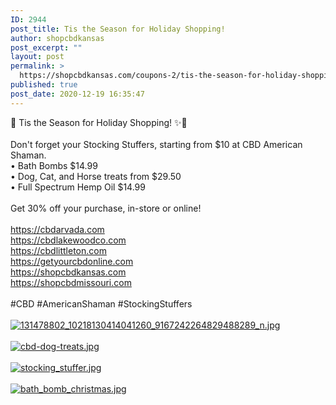```yaml
---
ID: 2944
post_title: Tis the Season for Holiday Shopping!
author: shopcbdkansas
post_excerpt: ""
layout: post
permalink: >
  https://shopcbdkansas.com/coupons-2/tis-the-season-for-holiday-shopping/
published: true
post_date: 2020-12-19 16:35:47
---
```

<html><head></head><body>
🎅 Tis the Season for Holiday Shopping! ✨🎁<br /><br />Don't forget your Stocking Stuffers, starting from $10 at CBD American Shaman.<br />• Bath Bombs $14.99 <br />• Dog, Cat, and Horse treats from $29.50<br />• Full Spectrum Hemp Oil $14.99<br /><br />Get 30% off your purchase, in-store or online!<br /><br /><a href="https://cbdarvada.com">https://cbdarvada.com</a><span> </span> <br /><a href="https://cbdlakewoodco.com">https://cbdlakewoodco.com</a><span> </span> <br /><a href="https://cbdlittleton.com">https://cbdlittleton.com</a><span> </span> <br /><a href="https://getyourcbdonline.com">https://getyourcbdonline.com</a><span> </span> <br /><a href="https://shopcbdkansas.com">https://shopcbdkansas.com</a><span> </span> <br /><a href="https://shopcbdmissouri.com">https://shopcbdmissouri.com</a><span> </span> <br /><br />#CBD #AmericanShaman #StockingStuffers
</body>
</html><br/><br/><a href="https://snd-videos.s3.amazonaws.com/288012/1608420755667.jpg"  title="131478802_10218130414041260_9167242264829488289_n.jpg" ><img src="https://snd-videos.s3.amazonaws.com/288012/1608420755667.jpg" alt="131478802_10218130414041260_9167242264829488289_n.jpg" title="131478802_10218130414041260_9167242264829488289_n.jpg" /></a><br/><br/><a href="https://snd-videos.s3.amazonaws.com/288012/1608420764668.jpg"  title="cbd-dog-treats.jpg" ><img src="https://snd-videos.s3.amazonaws.com/288012/1608420764668.jpg" alt="cbd-dog-treats.jpg" title="cbd-dog-treats.jpg" /></a><br/><br/><a href="https://snd-videos.s3.amazonaws.com/288012/1608420765514.jpg"  title="stocking_stuffer.jpg" ><img src="https://snd-videos.s3.amazonaws.com/288012/1608420765514.jpg" alt="stocking_stuffer.jpg" title="stocking_stuffer.jpg" /></a><br/><br/><a href="https://snd-videos.s3.amazonaws.com/288012/1608420765521.jpg"  title="bath_bomb_christmas.jpg" ><img src="https://snd-videos.s3.amazonaws.com/288012/1608420765521.jpg" alt="bath_bomb_christmas.jpg" title="bath_bomb_christmas.jpg" /></a>
